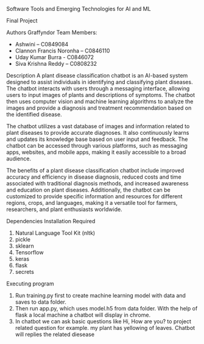 Software Tools and Emerging Technologies for AI and ML

Final Project

Authors
Graffyndor Team Members:

- Ashwini – C0849084
- Clannon Francis Noronha – C0846110
- Uday Kumar Burra - C0846072
- Siva Krishna Reddy – C0808232

Description
A plant disease classification chatbot is an AI-based system designed to assist individuals in identifying and classifying plant diseases. The chatbot interacts with users through a messaging interface, allowing users to input images of plants and descriptions of symptoms. The chatbot then uses computer vision and machine learning algorithms to analyze the images and provide a diagnosis and treatment recommendation based on the identified disease.

The chatbot utilizes a vast database of images and information related to plant diseases to provide accurate diagnoses. It also continuously learns and updates its knowledge base based on user input and feedback. The chatbot can be accessed through various platforms, such as messaging apps, websites, and mobile apps, making it easily accessible to a broad audience.

The benefits of a plant disease classification chatbot include improved accuracy and efficiency in disease diagnosis, reduced costs and time associated with traditional diagnosis methods, and increased awareness and education on plant diseases. Additionally, the chatbot can be customized to provide specific information and resources for different regions, crops, and languages, making it a versatile tool for farmers, researchers, and plant enthusiasts worldwide.

Dependencies
Installation Required
1. Natural Language Tool Kit (nltk)
2. pickle
3. sklearn
4. Tensorflow
5. keras
6. flask
7. secrets

Executing program
1. Run training.py first to create machine learning model with data and saves to data folder.
2. Then run app.py, which uses model.h5 from data folder. With the help of flask a local machine a chatbot will display in chrome.
3. In chatbot we can ask basic questions like Hi, How are you? to project related question for example. my plant has yellowing of leaves. Chatbot will replies the related diesease